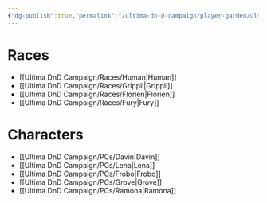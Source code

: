 ```yaml
---
{"dg-publish":true,"permalink":"/ultima-dn-d-campaign/player-garden/ultima/","tags":["gardenEntry"]}
---
```



#  Races
- [[Ultima DnD Campaign/Races/Human\|Human]]
- [[Ultima DnD Campaign/Races/Grippli\|Grippli]]
- [[Ultima DnD Campaign/Races/Florien\|Florien]]
- [[Ultima DnD Campaign/Races/Fury\|Fury]]

# Characters
- [[Ultima DnD Campaign/PCs/Davin\|Davin]]
- [[Ultima DnD Campaign/PCs/Lena\|Lena]]
- [[Ultima DnD Campaign/PCs/Frobo\|Frobo]]
- [[Ultima DnD Campaign/PCs/Grove\|Grove]]
- [[Ultima DnD Campaign/PCs/Ramona\|Ramona]]

